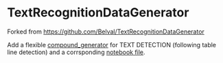# TextRecognitionDataGenerator 

Forked from https://github.com/Belval/TextRecognitionDataGenerator

Add a flexible [compound_generator](https://github.com/qf6101/TextRecognitionDataGenerator/blob/master/trdg/generators/compound_generator.py) for TEXT DETECTION (following table line detection) and a corrsponding [notebook file](https://github.com/qf6101/TextRecognitionDataGenerator/blob/39bba3b7a79d8c5c067bd88a642bb8d295ef0dc5/notebook/gen_images_v2.ipynb).
